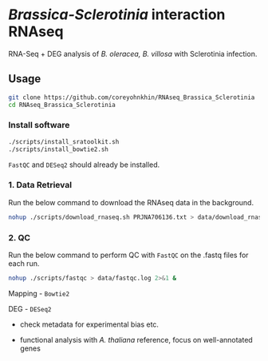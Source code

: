 # *Brassica-Sclerotinia* interaction RNAseq

RNA-Seq + DEG analysis of *B. oleracea, B. villosa* with Sclerotinia infection.

## Usage
```bash
git clone https://github.com/coreyohnkhin/RNAseq_Brassica_Sclerotinia
cd RNAseq_Brassica_Sclerotinia
```

### Install software
```bash
./scripts/install_sratoolkit.sh
./scripts/install_bowtie2.sh
```

`FastQC` and `DESeq2` should already be installed.

### 1. Data Retrieval

Run the below command to download the RNAseq data in the background.
```bash
nohup ./scripts/download_rnaseq.sh PRJNA706136.txt > data/download_rnaseq.log 2>&1 &
```
### 2. QC
Run the below command to perform QC with `FastQC` on the .fastq files for each run.
```bash
nohup ./scripts/fastqc > data/fastqc.log 2>&1 &
```

Mapping - `Bowtie2`

DEG - `DESeq2`

 - check metadata for experimental bias etc.

 - functional analysis with *A. thaliana* reference, focus on well-annotated genes
